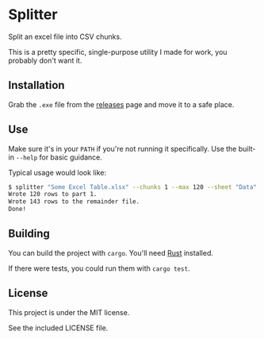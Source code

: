 # Splitter

Split an excel file into CSV chunks.

This is a pretty specific, single-purpose utility I made for work, you probably don't want it.

## Installation

Grab the `.exe` file from the [releases][] page and move it to a safe place.

[releases]: https://github.com/isaacazuelos/splitter/releases

## Use

Make sure it's in your `PATH` if you're not running it specifically. Use the built-in `--help` for basic guidance.

Typical usage would look like:

``` sh
$ splitter "Some Excel Table.xlsx" --chunks 1 --max 120 --sheet "Data"
Wrote 120 rows to part 1.
Wrote 143 rows to the remainder file.
Done!
```

## Building

You can build the project with `cargo`. You'll need [Rust] installed.

[Rust]: https://rust-lang.org

If there were tests, you could run them with `cargo test`.

## License

This project is under the MIT license.

See the included LICENSE file.
